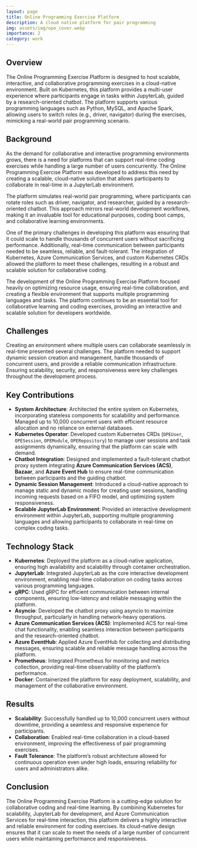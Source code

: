 ```yaml
---
layout: page
title: Online Programming Exercise Platform
description: A cloud native platform for pair programming
img: assets/img/ope_cover.webp
importance: 2
category: work
---
```


## Overview

The Online Programming Exercise Platform is designed to host scalable, interactive, and collaborative programming exercises in a cloud-native environment. Built on Kubernetes, this platform provides a multi-user experience where participants engage in tasks within JupyterLab, guided by a research-oriented chatbot. The platform supports various programming languages such as Python, MySQL, and Apache Spark, allowing users to switch roles (e.g., driver, navigator) during the exercises, mimicking a real-world pair programming scenario.

## Background

As the demand for collaborative and interactive programming environments grows, there is a need for platforms that can support real-time coding exercises while handling a large number of users concurrently. The Online Programming Exercise Platform was developed to address this need by creating a scalable, cloud-native solution that allows participants to collaborate in real-time in a JupyterLab environment.

The platform simulates real-world pair programming, where participants can rotate roles such as driver, navigator, and researcher, guided by a research-oriented chatbot. This approach mirrors real-world development workflows, making it an invaluable tool for educational purposes, coding boot camps, and collaborative learning environments.

One of the primary challenges in developing this platform was ensuring that it could scale to handle thousands of concurrent users without sacrificing performance. Additionally, real-time communication between participants needed to be seamless, reliable, and fault-tolerant. The integration of Kubernetes, Azure Communication Services, and custom Kubernetes CRDs allowed the platform to meet these challenges, resulting in a robust and scalable solution for collaborative coding.

The development of the Online Programming Exercise Platform focused heavily on optimizing resource usage, ensuring real-time collaboration, and creating a flexible environment that supports multiple programming languages and tasks. The platform continues to be an essential tool for collaborative learning and coding exercises, providing an interactive and scalable solution for developers worldwide.

## Challenges

Creating an environment where multiple users can collaborate seamlessly in real-time presented several challenges. The platform needed to support dynamic session creation and management, handle thousands of concurrent users, and provide a reliable communication infrastructure. Ensuring scalability, security, and responsiveness were key challenges throughout the development process.

## Key Contributions

- **System Architecture**: Architected the entire system on Kubernetes, incorporating stateless components for scalability and performance. Managed up to 10,000 concurrent users with efficient resource allocation and no reliance on external databases.
- **Kubernetes Operator**: Developed custom Kubernetes CRDs (`OPEUser`, `OPESession`, `OPEModule`, `OPERepository`) to manage user sessions and task assignments dynamically, ensuring that the platform can scale with demand.
- **Chatbot Integration**: Designed and implemented a fault-tolerant chatbot proxy system integrating **Azure Communication Services (ACS)**, **Bazaar**, and **Azure Event Hub** to ensure real-time communication between participants and the guiding chatbot.
- **Dynamic Session Management**: Introduced a cloud-native approach to manage static and dynamic modes for creating user sessions, handling incoming requests based on a FIFO model, and optimizing system responsiveness.
- **Scalable JupyterLab Environment**: Provided an interactive development environment within JupyterLab, supporting multiple programming languages and allowing participants to collaborate in real-time on complex coding tasks.

## Technology Stack

- **Kubernetes**: Deployed the platform as a cloud-native application, ensuring high availability and scalability through container orchestration.
- **JupyterLab**: Integrated JupyterLab as the core interactive development environment, enabling real-time collaboration on coding tasks across various programming languages.
- **gRPC**: Used gRPC for efficient communication between internal components, ensuring low-latency and reliable messaging within the platform.
- **Asyncio**: Developed the chatbot proxy using asyncio to maximize throughput, particularly in handling network-heavy operations.
- **Azure Communication Services (ACS)**: Implemented ACS for real-time chat functionality, enabling seamless interaction between participants and the research-oriented chatbot.
- **Azure EventHub**: Applied Azure EventHub for collecting and distributing messages, ensuring scalable and reliable message handling across the platform.
- **Prometheus**: Integrated Prometheus for monitoring and metrics collection, providing real-time observability of the platform’s performance.
- **Docker**: Containerized the platform for easy deployment, scalability, and management of the collaborative environment.

## Results

- **Scalability**: Successfully handled up to 10,000 concurrent users without downtime, providing a seamless and responsive experience for participants.
- **Collaboration**: Enabled real-time collaboration in a cloud-based environment, improving the effectiveness of pair programming exercises.
- **Fault Tolerance**: The platform’s robust architecture allowed for continuous operation even under high loads, ensuring reliability for users and administrators alike.

## Conclusion

The Online Programming Exercise Platform is a cutting-edge solution for collaborative coding and real-time learning. By combining Kubernetes for scalability, JupyterLab for development, and Azure Communication Services for real-time interaction, this platform delivers a highly interactive and reliable environment for coding exercises. Its cloud-native design ensures that it can scale to meet the needs of a large number of concurrent users while maintaining performance and responsiveness.
